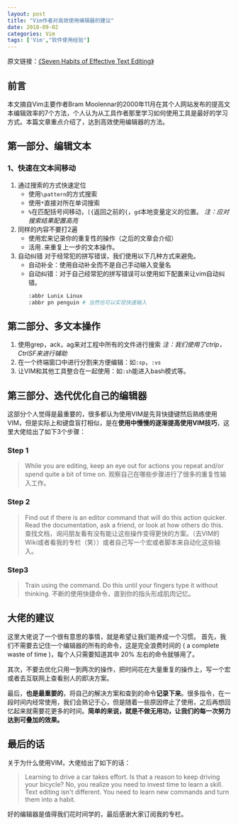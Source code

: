 ```yaml
---
layout: post
title: "Vim作者对高效使用编辑器的建议"
date: 2018-09-02
categories: Vim
tags: ['Vim',"软件使用经验"]
---
```

原文链接：[《Seven Habits of Effective Text Editing》](https://www.moolenaar.net/habits.html)

## 前言
本文摘自Vim主要作者Bram Moolennar的2000年11月在其个人网站发布的提高文本编辑效率的7个方法，个人认为从工具作者那里学习如何使用工具是最好的学习方式。本篇文章重点介绍了，达到高效使用编辑器的方法。

## 第一部分、编辑文本
### 1、快速在文本间移动
1. 通过搜索的方式快速定位
	- 使用`\pattern`的方式搜索
	- 使用`*`直接对所在单词搜索
	- `%`在匹配括号间移动，`[{`返回之前的`{`，`gd`本地变量定义的位置。
	*注：应对搜索结果配置高亮*
2. 同样的内容不要打2遍
	- 使用宏来记录你的重复性的操作（之后的文章会介绍）
	- 活用`.`来重复上一步的文本操作。
3. 自动纠错
	对于经常犯的拼写错误，我们使用以下几种方式来避免。
	- 自动补全：使用自动补全而不是自己手动输入变量名
	- 自动纠错：对于自己经常犯的拼写错误可以使用如下配置来让vim自动纠错。
		```bash
		:abbr Lunix Linux
		:abbr pn penguin # 当然也可以实现快速输入
		```

## 第二部分、多文本操作
1. 使用grep，ack，ag来对工程中所有的文件进行搜索
	*注：我们使用了ctrlp，CtrlSF来进行辅助*
2. 在一个终端窗口中进行分割来方便编辑：如`:sp`，`:vs`
3. 让VIM和其他工具整合在一起使用：如`:sh`能进入bash模式等。

## 第三部分、迭代优化自己的编辑器
这部分个人觉得是最重要的，很多都认为使用VIM是先背快捷键然后熟练使用VIM，但是实际上和键盘盲打相似，是在**使用中慢慢的逐渐提高使用VIM技巧**，这里大佬给出了如下3个步骤：

### Step 1
> While you are editing, keep an eye out for actions you repeat and/or spend quite a bit of time on.
观察自己在哪些步骤进行了很多的重复性输入工作。

### Step 2
> Find out if there is an editor command that will do this action quicker. Read the documentation, ask a friend, or look at how others do this.
查找文档，询问朋友看有没有能让这些操作变得更快的方案。（去VIM的Wiki或者看我的专栏（笑））或者自己写一个宏或者脚本来自动化这些输入。

### Step3
> Train using the command. Do this until your fingers type it without thinking.
不断的使用快捷命令，直到你的指头形成肌肉记忆。

## 大佬的建议
这里大佬说了一个很有意思的事情，就是希望让我们能养成一个习惯。
首先，我们不需要去记住一个编辑器的所有的命令，这是完全浪费时间的 ( a complete waste of time )，每个人只需要知道其中 20% 左右的命令就够用了。

其次，不要去优化只用一到两次的操作，把时间花在大量重复的操作上，写一个宏或者去互联网上查看别人的即决方案。

最后，**也是最重要的**，将自己的解决方案和查到的命令**记录下来**。很多指令，在一段时间内经常使用，我们会熟记于心，但是随着一些原因停止了使用，之后再想回忆起来就需要花更多的时间。**简单的来说，就是不做无用功，让我们的每一次努力达到可叠加的效果。**

## 最后的话
关于为什么使用VIM，大佬给出了如下的话：

> Learning to drive a car takes effort. Is that a reason to keep driving your bicycle? No, you realize you need to invest time to learn a skill. Text editing isn't different. You need to learn new commands and turn them into a habit.

好的编辑器是值得我们花时间学的，最后感谢大家订阅我的专栏。